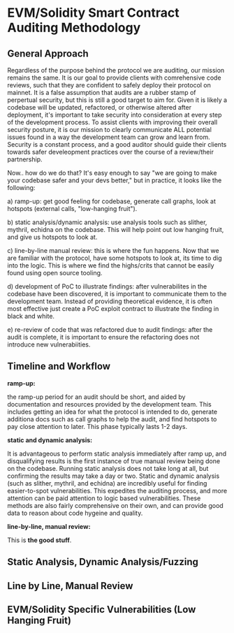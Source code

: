 # EVM/Solidity Smart Contract Auditing Methodology

## General Approach

Regardless of the purpose behind the protocol we are auditing, our mission remains the same. It is our goal to provide clients with comrehensive code reviews, such that they are confident to safely deploy their protocol on mainnet. It is a false assumption that audits are a rubber stamp of perpertual security, but this is still a good target to aim for. Given it is likely a codebase will be updated, refactored, or otherwise altered after deployment, it's important to take security into consideration at every step of the development process. To assist clients with improving their overall security posture, it is our mission to clearly communicate ALL potential issues found in a way the development team can grow and learn from. Security is a constant process, and a good auditor should guide their clients towards safer develeopment practices over the course of a review/their partnership.

Now.. how do we do that? It's easy enough to say "we are going to make your codebase safer and your devs better," but in practice, it looks like the following:

a) ramp-up: get good feeling for codebase, generate call graphs, look at hotspots (external calls, "low-hanging fruit").

b) static analysis/dynamic analysis: use analysis tools such as slither, mythril, echidna on the codebase. This will help point out low hanging fruit, and give us hotspots to look at.

c) line-by-line manual review: this is where the fun happens. Now that we are familiar with the protocol, have some hotspots to look at, its time to dig into the logic. This is where we find the highs/crits that cannot be easily found using open source tooling. 

d) development of PoC to illustrate findings: after vulnerabilites in the codebase have been discovered, it is important to communicate them to the development team. Instead of providing theoretical evidence, it is often most effective just create a PoC exploit contract to illustrate the finding in black and white. 

e) re-review of code that was refactored due to audit findings: after the audit is complete, it is important to ensure the refactoring does not introduce new vulnerabiities.


## Timeline and Workflow

**ramp-up:**

the ramp-up period for an audit should be short, and aided by documentation and resources provided by the development team. This includes getting an idea for what the protocol is intended to do, generate additiona docs such as call graphs to help the audit, and find hotspots to pay close attention to later. This phase typically lasts 1-2 days.

**static and dynamic analysis:**

It is advantageous to perform static analysis immediately after ramp up, and disqualifying results is the first instance of true manual review being done on the codebase. Running static analysis does not take long at all, but confirming the results may take a day or two. Static and dynamic analysis (such as slither, mythril, and echidna) are incredibly useful for finding easier-to-spot vulnerabilities. This expedites the auditing process, and more attention can be paid attention to logic based vulnerabilities. These methods are also fairly comprehensive on their own, and can provide good data to reason about code hygeine and quality. 

**line-by-line, manual review:**

This is **the good stuff**. 

## Static Analysis, Dynamic Analysis/Fuzzing

## Line by Line, Manual Review 

## EVM/Solidity Specific Vulnerabilities (Low Hanging Fruit)




